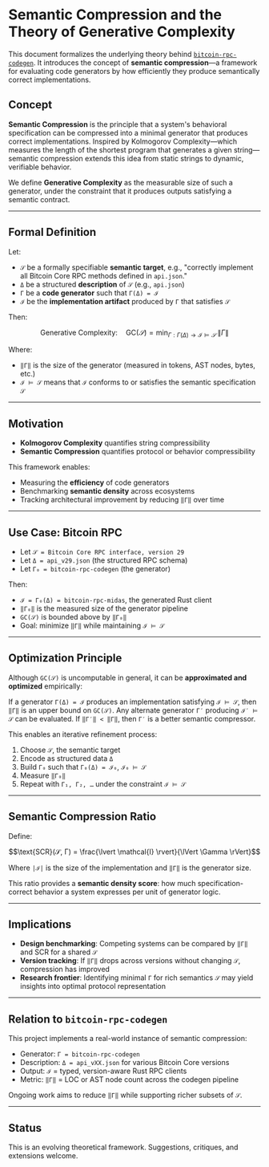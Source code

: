 # Semantic Compression and the Theory of Generative Complexity

This document formalizes the underlying theory behind [`bitcoin-rpc-codegen`](https://github.com/nervana21/bitcoin-rpc-codegen). It introduces the concept of **semantic compression**—a framework for evaluating code generators by how efficiently they produce semantically correct implementations.

## Concept

**Semantic Compression** is the principle that a system's behavioral specification can be compressed into a minimal generator that produces correct implementations. Inspired by Kolmogorov Complexity—which measures the length of the shortest program that generates a given string—semantic compression extends this idea from static strings to dynamic, verifiable behavior.

We define **Generative Complexity** as the measurable size of such a generator, under the constraint that it produces outputs satisfying a semantic contract.

---

## Formal Definition

Let:

- `𝒮` be a formally specifiable **semantic target**, e.g., "correctly implement all Bitcoin Core RPC methods defined in `api.json`."
- `Δ` be a structured **description** of `𝒮` (e.g., `api.json`)
- `Γ` be a **code generator** such that `Γ(Δ) = ℐ`
- `ℐ` be the **implementation artifact** produced by `Γ` that satisfies `𝒮`

Then:

```math
\text{Generative Complexity:} \quad \text{GC}(𝒮) = \min_{\Gamma : \Gamma(Δ) \to \mathcal{I} \models 𝒮} \; \lVert \Gamma \rVert
```

Where:

- `‖Γ‖` is the size of the generator (measured in tokens, AST nodes, bytes, etc.)
- `ℐ ⊨ 𝒮` means that `ℐ` conforms to or satisfies the semantic specification `𝒮`

---

## Motivation

- **Kolmogorov Complexity** quantifies string compressibility
- **Semantic Compression** quantifies protocol or behavior compressibility

This framework enables:

- Measuring the **efficiency** of code generators
- Benchmarking **semantic density** across ecosystems
- Tracking architectural improvement by reducing `‖Γ‖` over time

---

## Use Case: Bitcoin RPC

- Let `𝒮 = Bitcoin Core RPC interface, version 29`
- Let `Δ = api_v29.json` (the structured RPC schema)
- Let `Γ₀ = bitcoin-rpc-codegen` (the generator)

Then:

- `ℐ = Γ₀(Δ) = bitcoin-rpc-midas`, the generated Rust client
- `‖Γ₀‖` is the measured size of the generator pipeline
- `GC(𝒮)` is bounded above by `‖Γ₀‖`
- Goal: minimize `‖Γ‖` while maintaining `ℐ ⊨ 𝒮`

---

## Optimization Principle

Although `GC(𝒮)` is uncomputable in general, it can be **approximated and optimized** empirically:

If a generator `Γ(Δ) = ℐ` produces an implementation satisfying `ℐ ⊨ 𝒮`, then `‖Γ‖` is an upper bound on `GC(𝒮)`. Any alternate generator `Γ′` producing `ℐ′ ⊨ 𝒮` can be evaluated. If `‖Γ′‖ < ‖Γ‖`, then `Γ′` is a better semantic compressor.

This enables an iterative refinement process:

1. Choose `𝒮`, the semantic target
2. Encode as structured data `Δ`
3. Build `Γ₀` such that `Γ₀(Δ) = ℐ₀`, `ℐ₀ ⊨ 𝒮`
4. Measure `‖Γ₀‖`
5. Repeat with `Γ₁, Γ₂, …` under the constraint `ℐ ⊨ 𝒮`

---

## Semantic Compression Ratio

Define:

```math
\text{SCR}(𝒮, Γ) = \frac{\lvert \mathcal{I} \rvert}{\lVert \Gamma \rVert}
```

Where `|ℐ|` is the size of the implementation and `‖Γ‖` is the generator size.

This ratio provides a **semantic density score**: how much specification-correct behavior a system expresses per unit of generator logic.

---

## Implications

- **Design benchmarking**: Competing systems can be compared by `‖Γ‖` and SCR for a shared `𝒮`
- **Version tracking**: If `‖Γ‖` drops across versions without changing `𝒮`, compression has improved
- **Research frontier**: Identifying minimal `Γ` for rich semantics `𝒮` may yield insights into optimal protocol representation

---

## Relation to `bitcoin-rpc-codegen`

This project implements a real-world instance of semantic compression:

- Generator: `Γ = bitcoin-rpc-codegen`
- Description: `Δ = api_vXX.json` for various Bitcoin Core versions
- Output: `ℐ` = typed, version-aware Rust RPC clients
- Metric: `‖Γ‖` = LOC or AST node count across the codegen pipeline

Ongoing work aims to reduce `‖Γ‖` while supporting richer subsets of `𝒮`.

---

## Status

This is an evolving theoretical framework. Suggestions, critiques, and extensions welcome.
